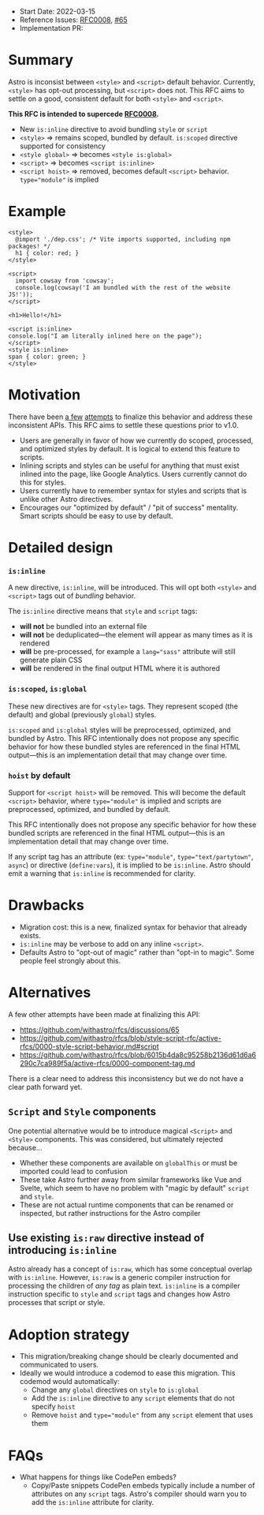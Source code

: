 - Start Date: 2022-03-15
- Reference Issues: [RFC0008](https://github.com/withastro/rfcs/tree/main/proposals/0008-style-script-behavior.md), [#65](https://github.com/withastro/rfcs/discussions/65)
- Implementation PR: <!-- leave empty -->

# Summary

Astro is inconsist between `<style>` and `<script>` default behavior. Currently, `<style>` has opt-out processing, but `<script>` does not. This RFC aims to settle on a good, consistent default for both `<style>` and `<script>`. 

**This RFC is intended to supercede [RFC0008](https://github.com/withastro/rfcs/tree/main/proposals/0008-style-script-behavior.md).**

- New `is:inline` directive to avoid bundling `style` or `script`
- `<style>` => remains scoped, bundled by default. `is:scoped` directive supported for consistency
- `<style global>` => becomes `<style is:global>`
- `<script>` => becomes `<script is:inline>`
- `<script hoist>` => removed, becomes default `<script>` behavior. `type="module"` is implied

# Example

```astro
<style>
  @import './dep.css'; /* Vite imports supported, including npm packages! */
  h1 { color: red; }
</style>

<script>
  import cowsay from 'cowsay';
  console.log(cowsay('I am bundled with the rest of the website JS!'));
</script>

<h1>Hello!</h1>

<script is:inline>
console.log("I am literally inlined here on the page");
</script>
<style is:inline>
span { color: green; }
</style>
```

# Motivation

There have been [a few](https://github.com/withastro/rfcs/pull/12) [attempts](https://github.com/withastro/rfcs/discussions/65) to finalize this behavior and address these inconsistent APIs. This RFC aims to settle these questions prior to v1.0.

- Users are generally in favor of how we currently do scoped, processed, and optimized styles by default. It is logical to extend this feature to scripts.
- Inlining scripts and styles can be useful for anything that must exist inlined into the page, like Google Analytics. Users currently cannot do this for styles.
- Users currently have to remember syntax for styles and scripts that is unlike other Astro directives.
- Encourages our "optimized by default" / "pit of success" mentality. Smart scripts should be easy to use by default.

# Detailed design

### `is:inline`

A new directive, `is:inline`, will be introduced. This will opt both `<style>` and `<script>` tags out of _bundling_ behavior. 

The `is:inline` directive means that `style` and `script` tags:

- **will not** be bundled into an external file
- **will not** be deduplicated—the element will appear as many times as it is rendered
- **will** be pre-processed, for example a `lang="sass"` attribute will still generate plain CSS
- **will** be rendered in the final output HTML where it is authored

### `is:scoped`, `is:global`

These new directives are for `<style>` tags. They represent scoped (the default) and global (previously `global`) styles.

`is:scoped` and `is:global` styles will be preprocessed, optimized, and bundled by Astro. This RFC intentionally does not propose any specific behavior for how these bundled styles are referenced in the final HTML output—this is an implementation detail that may change over time.

### `hoist` by default

Support for `<script hoist>` will be removed. This will become the default `<script>` behavior, where `type="module"` is implied and scripts are preprocessed, optimized, and bundled by default.

This RFC intentionally does not propose any specific behavior for how these bundled scripts are referenced in the final HTML output—this is an implementation detail that may change over time.

If any script tag has an attribute (ex: `type="module"`, `type="text/partytown"`, `async`) or directive (`define:vars`), it is implied to be `is:inline`. Astro should emit a warning that `is:inline` is recommended for clarity.

# Drawbacks

- Migration cost: this is a new, finalized syntax for behavior that already exists.
- `is:inline` may be verbose to add on any inline `<script>`.
- Defaults Astro to "opt-out of magic" rather than "opt-in to magic". Some people feel strongly about this.

# Alternatives

A few other attempts have been made at finalizing this API:

- https://github.com/withastro/rfcs/discussions/65
- https://github.com/withastro/rfcs/blob/style-script-rfc/active-rfcs/0000-style-script-behavior.md#script
- https://github.com/withastro/rfcs/blob/6015b4da8c95258b2136d61d6a6290c7ca989f5a/active-rfcs/0000-component-tag.md

There is a clear need to address this inconsistency but we do not have a clear path forward yet.

## `Script` and `Style` components

One potential alternative would be to introduce magical `<Script>` and `<Style>` components. This was considered, but ultimately rejected because...
- Whether these components are available on `globalThis` or must be imported could lead to confusion
- These take Astro further away from similar frameworks like Vue and Svelte, which seem to have no problem with "magic by default" `script` and `style`.
- These are not actual runtime components that can be renamed or inspected, but rather instructions for the Astro compiler

## Use existing `is:raw` directive instead of introducing `is:inline`

Astro already has a concept of `is:raw`, which has some conceptual overlap with `is:inline`. However, `is:raw` is a generic compiler instruction for processing the children of _any tag_ as plain text. `is:inline` is a compiler instruction specific to `style` and `script` tags and changes how Astro processes that script or style.

# Adoption strategy

- This migration/breaking change should be clearly documented and communicated to users.
- Ideally we would introduce a codemod to ease this migration. This codemod would automatically:
  - Change any `global` directives on `style` to `is:global`
  - Add the `is:inline` directive to any `script` elements that do not specify `hoist`
  - Remove `hoist` and `type="module"` from any `script` element that uses them

# FAQs

- What happens for things like CodePen embeds?
  - Copy/Paste snippets CodePen embeds typically include a number of attributes on any `script` tags. Astro's compiler should warn you to add the `is:inline` attribute for clarity.
